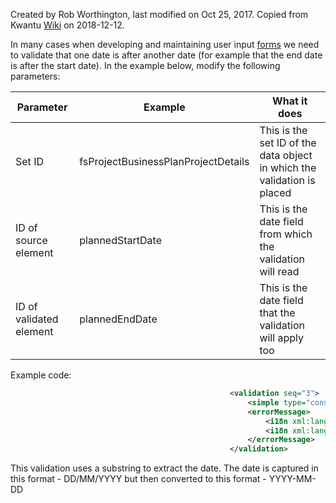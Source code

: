 Created by Rob Worthington, last modified on Oct 25, 2017. Copied from Kwantu [Wiki](http://w.kwantu.net/display/CON/How+to+validate+that+the+end+date+is+after+the+start+date) on 2018-12-12.

In many cases when developing and maintaining user input [forms](https://github.com/kwantu/platformconfiguration/wiki/Entity-list#form) we need to validate that one date is after another date (for example that the end date is after the start date).  In the example below, modify the following parameters:

|Parameter|Example|What it does|
|---------|-------|------------|
|Set ID|fsProjectBusinessPlanProjectDetails|This is the set ID of the data object in which the validation is placed|
|ID of source element|plannedStartDate|This is the date field from which the validation will read|
|ID of validated element|plannedEndDate|This is the date field that the validation will apply too|

Example code:
```XML
                                                 <validation seq="3">
                                                     <simple type="constraint" model="customModel.fsProjectBusinessPlanProjectDetails" expr="if(plannedStartDate ne '' and plannedEndDate ne '')then(xs:date(concat(substring(plannedEndDate,7,4),'-',substring(plannedEndDate,4,2),'-',substring(plannedEndDate,1,2))) gt xs:date(concat(substring(plannedStartDate,7,4),'-',substring(plannedStartDate,4,2),'-',substring(plannedStartDate,1,2))))else ('false')"/>
                                                     <errorMessage>
                                                         <i18n xml:lang="en">Date has to be greater than to start date.</i18n>
                                                         <i18n xml:lang="pt">Data tem de ser maior do que a data de início.</i18n>
                                                     </errorMessage>
                                                 </validation>
``` 

This validation uses a substring to extract the date.  The date is captured in this format - DD/MM/YYYY but then converted to this format - YYYY-MM-DD

